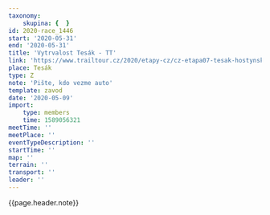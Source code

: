 ```yaml
---
taxonomy:
    skupina: {  }
id: 2020-race_1446
start: '2020-05-31'
end: '2020-05-31'
title: 'Vytrvalost Tesák - TT'
link: 'https://www.trailtour.cz/2020/etapy-cz/cz-etapa07-tesak-hostynske-vrchy/'
place: Tesák
type: Z
note: 'Pište, kdo vezme auto'
template: zavod
date: '2020-05-09'
import:
    type: members
    time: 1589056321
meetTime: ''
meetPlace: ''
eventTypeDescription: ''
startTime: ''
map: ''
terrain: ''
transport: ''
leader: ''
---
```

{{page.header.note}}
